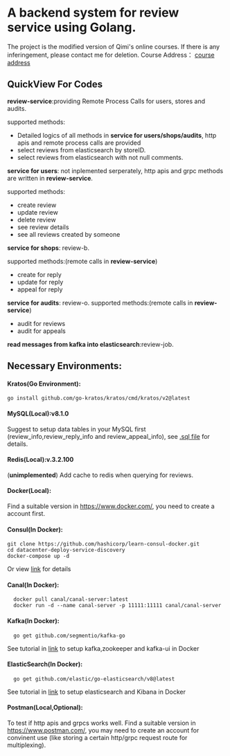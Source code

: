 # A backend system for review service using Golang.
The project is the modified version of Qimi's online courses. If there is any inferingement, please contact me for deletion.
Course Address： [course address](https://study.163.com/course/courseMain.htm?courseId=1212937804)
## QuickView For Codes
**review-service**:providing Remote Process Calls for users, stores and audits.

supported methods:
- Detailed logics of all methods in **service for users/shops/audits**, http apis and remote process calls are provided
- select reviews from elasticsearch by storeID.
- select reviews from elasticsearch with not null comments.
 
**service for users**: not inplemented serperately, http apis and grpc methods are written in **review-service**.

supported methods:
- create review
- update review
- delete review
- see review details
- see all reviews created by someone

**service for shops**: review-b.

supported methods:(remote calls in **review-service**)
- create for reply
- update for reply
- appeal for reply

**service for audits**: review-o.
supported methods:(remote calls in **review-service**)
- audit for reviews
- audit for appeals

**read messages from kafka into elasticsearch**:review-job.

## Necessary Environments:
#### Kratos(Go Environment):
  ```
  go install github.com/go-kratos/kratos/cmd/kratos/v2@latest
  ```
#### MySQL(Local):v8.1.0
Suggest to setup data tables in your MySQL first (review_info,review_reply_info and review_appeal_info), see [.sql file](https://github.com/MysteriousX0214/Review-Service/blob/master/review-service/review.sql) for details.  
#### Redis(Local):v.3.2.100
(**unimplemented**) Add cache to redis when querying for reviews.
#### Docker(Local): 
Find a suitable version in https://www.docker.com/, you need to create a account first.
#### Consul(In Docker):
```
git clone https://github.com/hashicorp/learn-consul-docker.git
cd datacenter-deploy-service-discovery
docker-compose up -d
```
Or view [link](https://www.liwenzhou.com/posts/Go/consul/) for details
#### Canal(In Docker): 
```
  docker pull canal/canal-server:latest
  docker run -d --name canal-server -p 11111:11111 canal/canal-server
```
#### Kafka(In Docker):
```
  go get github.com/segmentio/kafka-go
```
See tutorial in [link](https://www.liwenzhou.com/posts/Go/kafka-go/) to setup kafka,zookeeper and kafka-ui in Docker
#### ElasticSearch(In Docker):
```
  go get github.com/elastic/go-elasticsearch/v8@latest
```
See tutorial in [link](https://www.liwenzhou.com/posts/Go/elasticsearch/) to setup elasticsearch and Kibana in Docker
#### Postman(Local,Optional):
To test if http apis and grpcs works well.
Find a suitable version in https://www.postman.com/, you may need to create an account for convinent use (like storing a certain http/grpc request route for multiplexing).
